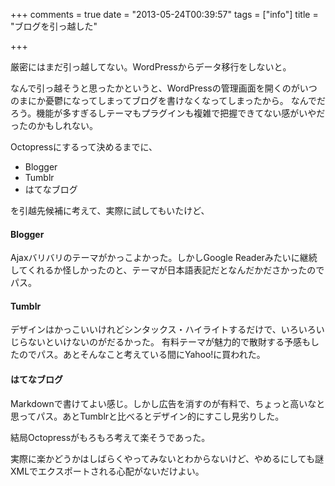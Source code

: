 +++
comments = true
date = "2013-05-24T00:39:57"
tags = ["info"]
title = "ブログを引っ越した"

+++

厳密にはまだ引っ越してない。WordPressからデータ移行をしないと。

<!--more-->

なんで引っ越そうと思ったかというと、WordPressの管理画面を開くのがいつのまにか憂鬱になってしまってブログを書けなくなってしまったから。
なんでだろう。機能が多すぎるしテーマもプラグインも複雑で把握できてない感がいやだったのかもしれない。

Octopressにするって決めるまでに、

- Blogger
- Tumblr
- はてなブログ

を引越先候補に考えて、実際に試してもいたけど、

#### Blogger
Ajaxバリバリのテーマがかっこよかった。しかしGoogle Readerみたいに継続してくれるか怪しかったのと、テーマが日本語表記だとなんだかださかったのでパス。

#### Tumblr
デザインはかっこいいけれどシンタックス・ハイライトするだけで、いろいろいじらないといけないのがだるかった。
有料テーマが魅力的で散財する予感もしたのでパス。あとそんなこと考えている間にYahoo!に買われた。

#### はてなブログ
Markdownで書けてよい感じ。しかし広告を消すのが有料で、ちょっと高いなと思ってパス。あとTumblrと比べるとデザイン的にすこし見劣りした。

結局Octopressがもろもろ考えて楽そうであった。

実際に楽かどうかはしばらくやってみないとわからないけど、やめるにしても謎XMLでエクスポートされる心配がないだけよい。

